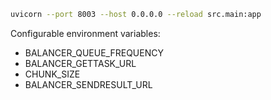```bash
uvicorn --port 8003 --host 0.0.0.0 --reload src.main:app
```

Configurable environment variables:

- BALANCER\_QUEUE\_FREQUENCY
- BALANCER\_GETTASK\_URL
- CHUNK\_SIZE
- BALANCER\_SENDRESULT\_URL
